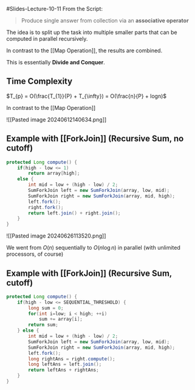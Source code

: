 #Slides-Lecture-10-11
From the Script: 
> Produce single answer from collection via an **associative operator**

The idea is to split up the task into multiple smaller parts that can be computed in parallel recursively.

In contrast to the [[Map Operation]], the results are combined.

This is essentially **Divide and Conquer**.

## Time Complexity
$T_{p} = O(\frac{T_{1}}{P} + T_{\infty}) = O(\frac{n}{P} + logn)$

In contrast to the [[Map Operation]]

![[Pasted image 20240612140634.png]]


## Example with [[ForkJoin]] (Recursive Sum, no cutoff)
```java
protected Long compute() {
	if(high - low <= 1)
		return array[high];
	else {
		int mid = low + (high - low) / 2;
		SumForkJoin left = new SumForkJoin(array, low, mid);
		SumForkJoin right = new SumForkJoin(array, mid, high);
		left.fork();
		right.fork();
		return left.join() + right.join();
	}
}
```

![[Pasted image 20240626113520.png]]

We went from $O(n)$ sequentially to $O(n \log n)$ in parallel (with unlimited processors, of course)
## Example with [[ForkJoin]] (Recursive Sum, cutoff)
```java
protected Long compute() {
	if(high - low <= SEQUENTIAL_THRESHOLD) {
		long sum = 0;
		for(int i=low; i < high; ++i)
			sum += array[i];
		return sum;
	} else {
		int mid = low + (high - low) / 2;
		SumForkJoin left = new SumForkJoin(array, low, mid);
		SumForkJoin right = new SumForkJoin(array, mid, high);
		left.fork();
		long rightAns = right.compute();
		long leftAns = left.join();
		return leftAns + rightAns;
	}
}
```
